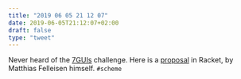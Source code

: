 ```yaml
---
title: "2019 06 05 21 12 07"
date: 2019-06-05T21:12:07+02:00
draft: false
type: "tweet"
---
```

Never heard of the [7GUIs](https://eugenkiss.github.io/7guis/) challenge. Here is a [proposal](https://github.com/mfelleisen/7GUI) in Racket, by Matthias Felleisen himself. `#scheme`

